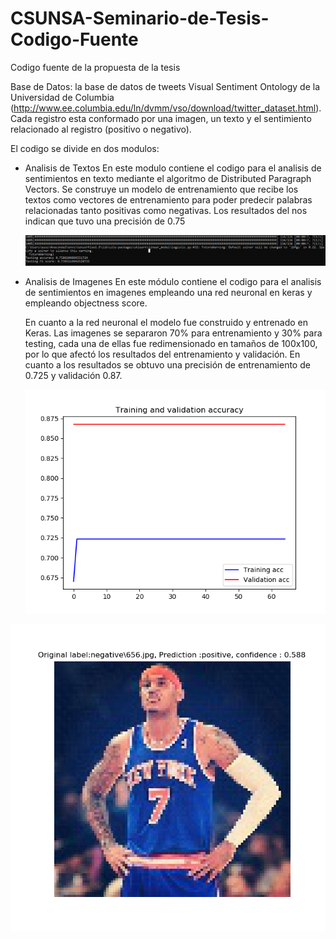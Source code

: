 # CSUNSA-Seminario-de-Tesis-Codigo-Fuente
Codigo fuente de la propuesta de la tesis

Base de Datos:
la base de datos de tweets Visual Sentiment Ontology de la Universidad de Columbia (http://www.ee.columbia.edu/ln/dvmm/vso/download/twitter_dataset.html). Cada registro esta conformado por una imagen, un texto y el sentimiento relacionado al registro (positivo o negativo).

El codigo se divide en dos modulos:
- Analisis de Textos
  En este modulo contiene el codigo para el analisis de sentimientos en texto mediante el algoritmo de Distributed Paragraph Vectors. Se construye un modelo de entrenamiento que recibe los textos como vectores de entrenamiento para poder predecir palabras relacionadas tanto positivas como negativas. Los resultados del nos indican que tuvo una precisión de 0.75
  
  ![alt text](https://github.com/diegodrg27/CSUNSA-Seminario-de-Tesis-Codigo-Fuente/blob/master/Analisis%20de%20Texto/testing%20result.PNG)
  
- Analisis de Imagenes
  En este módulo contiene el codigo para el analisis de sentimientos en imagenes empleando una red neuronal en keras y empleando objectness score.
  
  En cuanto a la red neuronal el modelo fue construido y entrenado en Keras. Las imagenes se separaron 70% para entrenamiento y 30% para testing, cada una de ellas fue redimensionado en tamaños de 100x100, por lo que afectó los resultados del entrenamiento y validación. En cuanto a los resultados se obtuvo una precisión de entrenamiento de 0.725 y validación 0.87. 
  
  ![alt text](https://github.com/diegodrg27/CSUNSA-Seminario-de-Tesis-Codigo-Fuente/blob/master/Analisis%20de%20Imagen/resultados/accuracy.png)

![alt text](https://github.com/diegodrg27/CSUNSA-Seminario-de-Tesis-Codigo-Fuente/blob/master/Analisis%20de%20Imagen/resultados/sam3.png)
